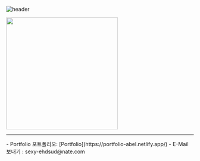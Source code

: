 ![header](https://capsule-render.vercel.app/api?type=waving&color=000000&text=Abel's%20Github&desc=안녕하세요%20프론트%20엔드%20개발자%20Abel%20Github%20입니다&descAlignY=50&height=200&fontSize=50&fontColor=f1f5f9&fontAlignY=30)
<div align=left>
  <img style="height:300px;width:300px" src="https://github-readme-stats.vercel.app/api/top-langs/?username=kdn0325&layout=compact" />
</div>
<hr/>
- Portfolio 포트폴리오: [Portfolio](https://portfolio-abel.netlify.app/)
- E-Mail 보내기 : sexy-ehdsud@nate.com
